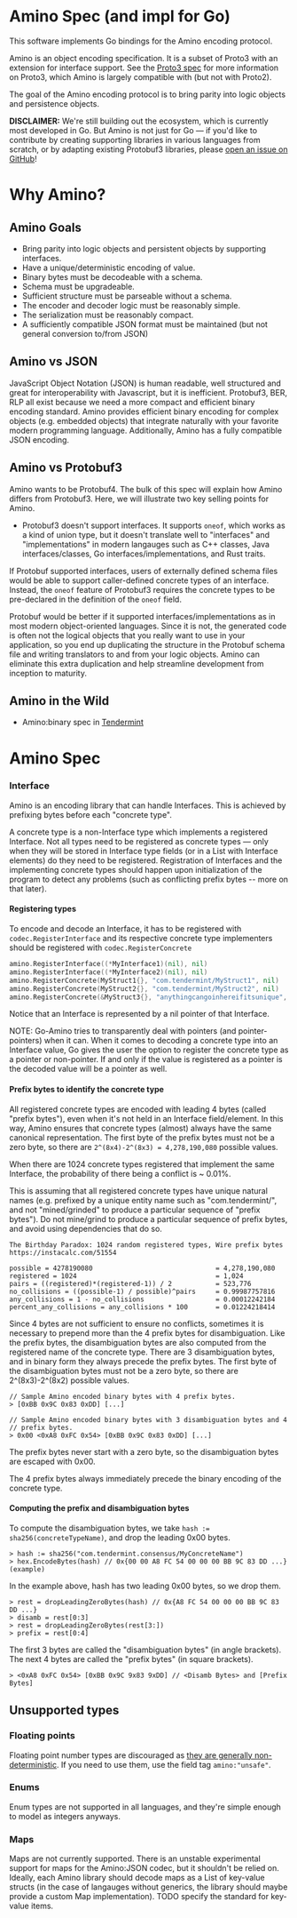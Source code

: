 # Amino Spec (and impl for Go)

This software implements Go bindings for the Amino encoding protocol.

Amino is an object encoding specification. It is a subset of Proto3 with an
extension for interface support. See the
[Proto3 spec](https://developers.google.com/protocol-buffers/docs/proto3) for
more information on Proto3, which Amino is largely compatible with (but not with
Proto2).

The goal of the Amino encoding protocol is to bring parity into logic objects
and persistence objects.

**DISCLAIMER:** We're still building out the ecosystem, which is currently most
developed in Go. But Amino is not just for Go — if you'd like to contribute by
creating supporting libraries in various languages from scratch, or by adapting
existing Protobuf3 libraries, please
[open an issue on GitHub](https://github.com/tendermint/go-amino/issues)!

# Why Amino?

## Amino Goals

*   Bring parity into logic objects and persistent objects by supporting
    interfaces.
*   Have a unique/deterministic encoding of value.
*   Binary bytes must be decodeable with a schema.
*   Schema must be upgradeable.
*   Sufficient structure must be parseable without a schema.
*   The encoder and decoder logic must be reasonably simple.
*   The serialization must be reasonably compact.
*   A sufficiently compatible JSON format must be maintained (but not general
    conversion to/from JSON)

## Amino vs JSON

JavaScript Object Notation (JSON) is human readable, well structured and great
for interoperability with Javascript, but it is inefficient. Protobuf3, BER, RLP
all exist because we need a more compact and efficient binary encoding standard.
Amino provides efficient binary encoding for complex objects (e.g. embedded
objects) that integrate naturally with your favorite modern programming
language. Additionally, Amino has a fully compatible JSON encoding.

## Amino vs Protobuf3

Amino wants to be Protobuf4. The bulk of this spec will explain how Amino
differs from Protobuf3. Here, we will illustrate two key selling points for
Amino.

*   Protobuf3 doesn't support interfaces. It supports `oneof`, which works as a
    kind of union type, but it doesn't translate well to "interfaces" and
    "implementations" in modern langauges such as C++ classes, Java
    interfaces/classes, Go interfaces/implementations, and Rust traits.

If Protobuf supported interfaces, users of externally defined schema files would
be able to support caller-defined concrete types of an interface. Instead, the
`oneof` feature of Protobuf3 requires the concrete types to be pre-declared in
the definition of the `oneof` field.

Protobuf would be better if it supported interfaces/implementations as in most
modern object-oriented languages. Since it is not, the generated code is often
not the logical objects that you really want to use in your application, so you
end up duplicating the structure in the Protobuf schema file and writing
translators to and from your logic objects. Amino can eliminate this extra
duplication and help streamline development from inception to maturity.

## Amino in the Wild

*   Amino:binary spec in
    [Tendermint](https://github.com/tendermint/tendermint/blob/master/docs/spec/blockchain/encoding.md)

# Amino Spec

### Interface

Amino is an encoding library that can handle Interfaces. This is achieved by
prefixing bytes before each "concrete type".

A concrete type is a non-Interface type which implements a registered Interface.
Not all types need to be registered as concrete types — only when they will be
stored in Interface type fields (or in a List with Interface elements) do they
need to be registered. Registration of Interfaces and the implementing concrete
types should happen upon initialization of the program to detect any problems
(such as conflicting prefix bytes -- more on that later).

#### Registering types

To encode and decode an Interface, it has to be registered with
`codec.RegisterInterface` and its respective concrete type implementers should
be registered with `codec.RegisterConcrete`

```go
amino.RegisterInterface((*MyInterface1)(nil), nil)
amino.RegisterInterface((*MyInterface2)(nil), nil)
amino.RegisterConcrete(MyStruct1{}, "com.tendermint/MyStruct1", nil)
amino.RegisterConcrete(MyStruct2{}, "com.tendermint/MyStruct2", nil)
amino.RegisterConcrete(&MyStruct3{}, "anythingcangoinhereifitsunique", nil)
```

Notice that an Interface is represented by a nil pointer of that Interface.

NOTE: Go-Amino tries to transparently deal with pointers (and pointer-pointers)
when it can. When it comes to decoding a concrete type into an Interface value,
Go gives the user the option to register the concrete type as a pointer or
non-pointer. If and only if the value is registered as a pointer is the decoded
value will be a pointer as well.

#### Prefix bytes to identify the concrete type

All registered concrete types are encoded with leading 4 bytes (called "prefix
bytes"), even when it's not held in an Interface field/element. In this way,
Amino ensures that concrete types (almost) always have the same canonical
representation. The first byte of the prefix bytes must not be a zero byte, so
there are `2^(8x4)-2^(8x3) = 4,278,190,080` possible values.

When there are 1024 concrete types registered that implement the same Interface,
the probability of there being a conflict is ~ 0.01%.

This is assuming that all registered concrete types have unique natural names
(e.g. prefixed by a unique entity name such as "com.tendermint/", and not
"mined/grinded" to produce a particular sequence of "prefix bytes"). Do not
mine/grind to produce a particular sequence of prefix bytes, and avoid using
dependencies that do so.

    The Birthday Paradox: 1024 random registered types, Wire prefix bytes
    https://instacalc.com/51554

    possible = 4278190080                               = 4,278,190,080
    registered = 1024                                   = 1,024
    pairs = ((registered)*(registered-1)) / 2           = 523,776
    no_collisions = ((possible-1) / possible)^pairs     = 0.99987757816
    any_collisions = 1 - no_collisions                  = 0.00012242184
    percent_any_collisions = any_collisions * 100       = 0.01224218414

Since 4 bytes are not sufficient to ensure no conflicts, sometimes it is
necessary to prepend more than the 4 prefix bytes for disambiguation. Like the
prefix bytes, the disambiguation bytes are also computed from the registered
name of the concrete type. There are 3 disambiguation bytes, and in binary form
they always precede the prefix bytes. The first byte of the disambiguation bytes
must not be a zero byte, so there are 2^(8x3)-2^(8x2) possible values.

    // Sample Amino encoded binary bytes with 4 prefix bytes.
    > [0xBB 0x9C 0x83 0xDD] [...]

    // Sample Amino encoded binary bytes with 3 disambiguation bytes and 4
    // prefix bytes.
    > 0x00 <0xA8 0xFC 0x54> [0xBB 0x9C 0x83 0xDD] [...]

The prefix bytes never start with a zero byte, so the disambiguation bytes are
escaped with 0x00.

The 4 prefix bytes always immediately precede the binary encoding of the
concrete type.

#### Computing the prefix and disambiguation bytes

To compute the disambiguation bytes, we take `hash := sha256(concreteTypeName)`,
and drop the leading 0x00 bytes.

    > hash := sha256("com.tendermint.consensus/MyConcreteName")
    > hex.EncodeBytes(hash) // 0x{00 00 A8 FC 54 00 00 00 BB 9C 83 DD ...} (example)

In the example above, hash has two leading 0x00 bytes, so we drop them.

    > rest = dropLeadingZeroBytes(hash) // 0x{A8 FC 54 00 00 00 BB 9C 83 DD ...}
    > disamb = rest[0:3]
    > rest = dropLeadingZeroBytes(rest[3:])
    > prefix = rest[0:4]

The first 3 bytes are called the "disambiguation bytes" (in angle brackets). The
next 4 bytes are called the "prefix bytes" (in square brackets).

    > <0xA8 0xFC 0x54> [0xBB 0x9C 9x83 9xDD] // <Disamb Bytes> and [Prefix Bytes]

## Unsupported types

### Floating points

Floating point number types are discouraged as
[they are generally non-deterministic](http://gafferongames.com/networking-for-game-programmers/floating-point-determinism/).
If you need to use them, use the field tag `amino:"unsafe"`.

### Enums

Enum types are not supported in all languages, and they're simple enough to
model as integers anyways.

### Maps

Maps are not currently supported. There is an unstable experimental support for
maps for the Amino:JSON codec, but it shouldn't be relied on. Ideally, each
Amino library should decode maps as a List of key-value structs (in the case of
langauges without generics, the library should maybe provide a custom Map
implementation). TODO specify the standard for key-value items.
